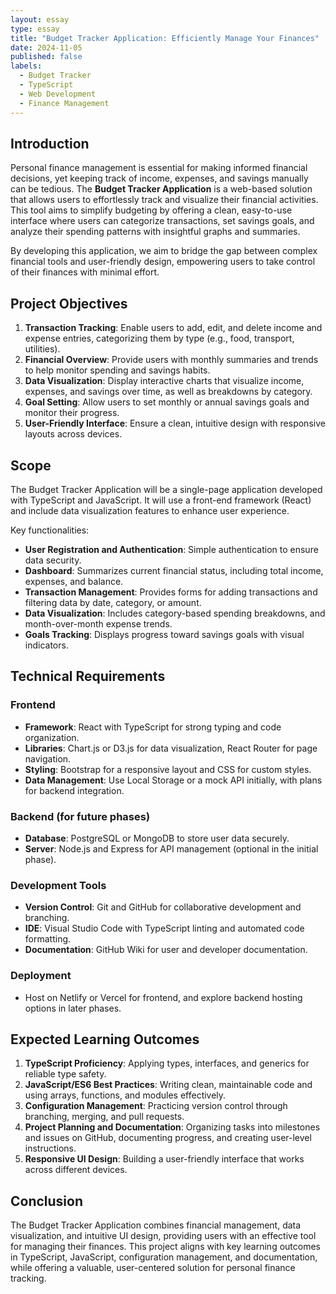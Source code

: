 ```yaml
---
layout: essay
type: essay
title: "Budget Tracker Application: Efficiently Manage Your Finances"
date: 2024-11-05
published: false
labels:
  - Budget Tracker
  - TypeScript
  - Web Development
  - Finance Management
---
```


## Introduction

Personal finance management is essential for making informed financial decisions, yet keeping track of income, expenses, and savings manually can be tedious. The **Budget Tracker Application** is a web-based solution that allows users to effortlessly track and visualize their financial activities. This tool aims to simplify budgeting by offering a clean, easy-to-use interface where users can categorize transactions, set savings goals, and analyze their spending patterns with insightful graphs and summaries.

By developing this application, we aim to bridge the gap between complex financial tools and user-friendly design, empowering users to take control of their finances with minimal effort.

## Project Objectives

1. **Transaction Tracking**: Enable users to add, edit, and delete income and expense entries, categorizing them by type (e.g., food, transport, utilities).
2. **Financial Overview**: Provide users with monthly summaries and trends to help monitor spending and savings habits.
3. **Data Visualization**: Display interactive charts that visualize income, expenses, and savings over time, as well as breakdowns by category.
4. **Goal Setting**: Allow users to set monthly or annual savings goals and monitor their progress.
5. **User-Friendly Interface**: Ensure a clean, intuitive design with responsive layouts across devices.

## Scope

The Budget Tracker Application will be a single-page application developed with TypeScript and JavaScript. It will use a front-end framework (React) and include data visualization features to enhance user experience.

Key functionalities:
- **User Registration and Authentication**: Simple authentication to ensure data security.
- **Dashboard**: Summarizes current financial status, including total income, expenses, and balance.
- **Transaction Management**: Provides forms for adding transactions and filtering data by date, category, or amount.
- **Data Visualization**: Includes category-based spending breakdowns, and month-over-month expense trends.
- **Goals Tracking**: Displays progress toward savings goals with visual indicators.

## Technical Requirements

### Frontend
- **Framework**: React with TypeScript for strong typing and code organization.
- **Libraries**: Chart.js or D3.js for data visualization, React Router for page navigation.
- **Styling**: Bootstrap for a responsive layout and CSS for custom styles.
- **Data Management**: Use Local Storage or a mock API initially, with plans for backend integration.

### Backend (for future phases)
- **Database**: PostgreSQL or MongoDB to store user data securely.
- **Server**: Node.js and Express for API management (optional in the initial phase).

### Development Tools
- **Version Control**: Git and GitHub for collaborative development and branching.
- **IDE**: Visual Studio Code with TypeScript linting and automated code formatting.
- **Documentation**: GitHub Wiki for user and developer documentation.

### Deployment
- Host on Netlify or Vercel for frontend, and explore backend hosting options in later phases.

## Expected Learning Outcomes

1. **TypeScript Proficiency**: Applying types, interfaces, and generics for reliable type safety.
2. **JavaScript/ES6 Best Practices**: Writing clean, maintainable code and using arrays, functions, and modules effectively.
3. **Configuration Management**: Practicing version control through branching, merging, and pull requests.
4. **Project Planning and Documentation**: Organizing tasks into milestones and issues on GitHub, documenting progress, and creating user-level instructions.
5. **Responsive UI Design**: Building a user-friendly interface that works across different devices.

## Conclusion

The Budget Tracker Application combines financial management, data visualization, and intuitive UI design, providing users with an effective tool for managing their finances. This project aligns with key learning outcomes in TypeScript, JavaScript, configuration management, and documentation, while offering a valuable, user-centered solution for personal finance tracking.
